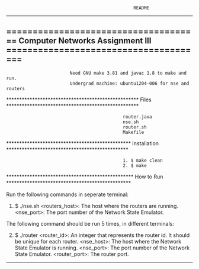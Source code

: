                                                     README
-------------------------------------------------------------------------------------------------------------
===================================== Computer Networks Assignment III ======================================
-------------------------------------------------------------------------------------------------------------

                            Need GNU make 3.81 and javac 1.8 to make and run.
                            Undergrad machine: ubuntu1204-006 for nse and routers

*************************************************** Files ***************************************************

                                                router.java
                                                nse.sh
                                                router.sh
                                                Makefile

************************************************ Installation ***********************************************

                                                1. $ make clean
                                                2. $ make

************************************************* How to Run ************************************************

Run the following commands in seperate terminal:

1. $ ./nse.sh               <routers_host>: The host where the routers are running.
                            <nse_port>: The port number of the Network State Emulator.

The following command should be run 5 times, in different terminals:

2. $ ./router               <router_id>: An integer that represents the router id. It should be unique for each router.
                            <nse_host>: The host where the Network State Emulator is running.
                            <nse_port>: The port number of the Network State Emulator.
                            <router_port>: The router port.

*************************************************************************************************************
